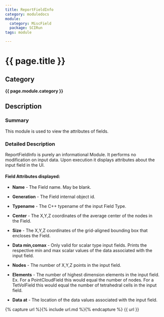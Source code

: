 ```yaml
---
title: ReportFieldInfo
category: moduledocs
module:
  category: MiscField
  package: SCIRun
tags: module

---
```


# {{ page.title }}

## Category

**{{ page.module.category }}**

## Description

### Summary

This module is used to view the attributes of fields.

### Detailed Description

ReportFieldInfo is purely an informational Module. It performs no modification on input data. Upon execution it displays attributes about the input field in the UI.

#### Field Attributes displayed:

  * **Name** - The Field name. May be blank.

  * **Generation** - The Field internal object id.

  * **Typename** - The C++ typename of the input Field Type.

  * **Center** - The X,Y,Z coordinates of the average center of the nodes in the Field.

  * **Size** - The X,Y,Z coordinates of the grid-aligned bounding box that encloses the Field.

  * **Data min,comax** - Only valid for scalar type input fields. Prints the respective min and max scalar values of the data associated with the input field.

  * **Nodes** - The number of X,Y,Z points in the input field.

  * **Elements** - The number of highest dimension elements in the input field. Ex. For a PointCloudField this would equal the number of nodes. For a TetVolField this would equal the number of tetrahedral cells in the input field.

  * **Data at** - The location of the data values associated with the input field.

{% capture url %}{% include url.md %}{% endcapture %}
{{ url }}

